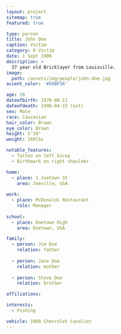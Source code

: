 ```yaml
---
layout: project
sitemap: true
featured: true

type: person
title: John Doe
caption: Victim
category: 0 Victim
date: 1 Sept 1900
description: >
  37 year old Bricklayer from Louisville.
image: 
  path: /assets/img/people/john-doe.jpg
accent_color: '#56BF56'

age: 20
dateofbirth: 1970-08-11
dateofdeath: 1990-04-15 (est)
sex: Male
race: Caucasian
hair_color: Brown
eye_color: Brown
height: 5'10"
weight: 160lbs

notable_features: 
  - Tattoo on left bicep 
  - Birthmark on right shoulder

home: 
  - place: 1 Joetown St 
    area: Joeville, USA
    
work:
  - place: McDonalds Restaurant
    role: Manager
    
school: 
  - place: Doetown High
    area: Doetown, USA

family: 
  - person: Jim Doe 
    relation: father 
    
  - person: Jane Doe 
    relation: mother 
    
  - person: Steve Doe 
    relation: brother

affiliations:

interests: 
  - Fishing

vehicle: 1988 Chevrolet Cavalier
---
```

